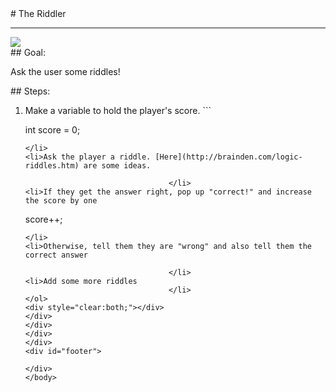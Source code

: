 <body>
<div id="wrap">
<div id="main">
<div id="recipeLeftColumn">
# The Riddler

<hr/>
<img src="images/riddler.jpg"/>
<div id="recipeGoal">
## Goal:


Ask the user some riddles! 

</div>
</div>
<div id="recipeRightColumn">
<div id="recipeSteps">
## Steps:

<ol id="stepList">
<li>Make a variable to hold the player's score.
```

int score = 0;

```
</li>
<li>Ask the player a riddle. [Here](http://brainden.com/logic-riddles.htm) are some ideas.

                                </li>
<li>If they get the answer right, pop up "correct!" and increase the score by one
```

score++;

```
</li>
<li>Otherwise, tell them they are "wrong" and also tell them the correct answer

                                </li>
<li>Add some more riddles
                                </li>
</ol>
<div style="clear:both;"></div>
</div>
</div>
</div>
</div>
<div id="footer">

</div>
</body>